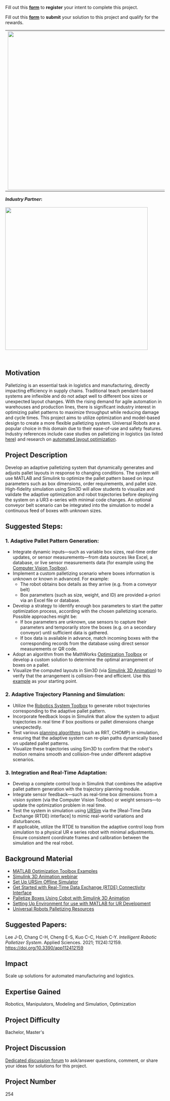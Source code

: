 Fill out this <strong>[form](https://www.mathworks.com/academia/student-challenge/mathworks-excellence-in-innovation-signup.html?tfa_1=Adaptive%20Palletizing%20with%20Simulation%20Optimization&tfa_2=254)</strong> to <strong>register</strong> your intent to complete this project.

Fill out this <strong>[form](https://www.mathworks.com/academia/student-challenge/mathworks-excellence-in-innovation-submission-form.html?tfa_1=Adaptive%20Palletizing%20with%20Simulation%20Optimization&tfa_2=254)</strong> to <strong>submit</strong> your solution to this project and qualify for the rewards.

<table>
<td><img src="https://gist.githubusercontent.com/robertogl/e0115dc303472a9cfd52bbbc8edb7665/raw/UR.png"  width=500 /></td>
<td><p><h1>Adaptive Palletizing with Simulation Optimization</h1></p>
<p>Create a flexible robotics palletizing system that adapts to varying box sizes and configurations.</p>
</table>

**_Industry Partner_:**<br>
<br>
<a href="https://www.universal-robots.com/industries/education-science/UR/" target="_blank" style="display: inline-block; text-align: center;">
    <img src="https://gist.githubusercontent.com/robertogl/e0115dc303472a9cfd52bbbc8edb7665/raw/UR_Logo.png" width="450" style="display: block; margin: 0 auto;"><br>
   
</a>

## Motivation

Palletizing is an essential task in logistics and manufacturing, directly impacting efficiency in supply chains. Traditional teach pendant-based systems are inflexible and do not adapt well to different box sizes or unexpected layout changes. With the rising demand for agile automation in warehouses and production lines, there is significant industry interest in optimizing pallet patterns to maximize throughput while reducing damage and cycle times. This project aims to utilize optimization and model-based design to create a more flexible palletizing system. Universal Robots are a popular choice in this domain due to their ease-of-use and safety features. Industry references include case studies on palletizing in logistics (as listed [here](https&#58;//www.universal-robots.com/fi/blogi/all-posts/)) and research on [automated layout optimization](https&#58;//ieeexplore.ieee.org/search/searchresult.jsp?newsearch=true&amp;queryText=optimization%20in%20facility%20layout%20design%20of%20production%20AND%20robotics).


## Project Description

Develop an adaptive palletizing system that dynamically generates and adjusts pallet layouts in response to changing conditions. The system will use MATLAB and Simulink to optimize the pallet pattern based on input parameters such as box dimensions, order requirements, and pallet size. High-fidelity simulation using Sim3D will allow students to visualize and validate the adaptive optimization and robot trajectories before deploying the system on a UR3 e-series with minimal code changes. An optional conveyor belt scenario can be integrated into the simulation to model a continuous feed of boxes with unknown sizes.

## Suggested Steps:

### 1. Adaptive Pallet Pattern Generation:
- Integrate dynamic inputs—such as variable box sizes, real-time order updates, or sensor measurements—from data sources like Excel, a database, or live sensor measurements data (for example using the [Computer Vision Toolbox](https://www.mathworks.com/products/computer-vision.html)).
- Implement a custom palletizing scenario where boxes information is unknown or known in advanced. For example:
  - The robot obtains box details as they arrive (e.g. from a conveyor belt) 
  - Box parameters (such as size, weight, and ID) are provided a-priori via an Excel file or database.
- Develop a strategy to identify enough box parameters to start the patter optimization process, according with the chosen palletizing scenario. Possible approaches might be: 
  - If box parameters are unknown, use sensors to capture their parameters and temporarily store the boxes (e.g. on a secondary conveyor) until sufficient data is gathered. 
  - If box data is available in advance, match incoming boxes with the corresponding records from the database using direct sensor measurements or QR code. 
- Adopt an algorithm from the MathWorks [Optimization Toolbox](https://www.mathworks.com/products/opt) or develop a custom solution to determine the optimal arrangement of boxes on a pallet. 
- Visualize the computed layouts in Sim3D (via [Simulink 3D Animation](https://www.mathworks.com/help/sl3d/index.html)) to verify that the arrangement is collision-free and efficient. Use this [example](https://www.mathworks.com/help/robotics/ug/palletize-boxes-using-cobot-with-simulink-3d-animation.html) as your starting point.

### 2. Adaptive Trajectory Planning and Simulation:
- Utilize the [Robotics System Toolbox](https://www.mathworks.com/products/robotics.html) to generate robot trajectories corresponding to the adaptive pallet pattern.
- Incorporate feedback loops in Simulink that allow the system to adjust trajectories in real time if box positions or pallet dimensions change unexpectedly.
- Test various [planning algorithms](https://www.mathworks.com/help/robotics/manipulator-planning.html?s_tid=CRUX_lftnav) (such as RRT, CHOMP) in simulation, ensuring that the adaptive system can re-plan paths dynamically based on updated pallet patterns.
- Visualize these trajectories using Sim3D to confirm that the robot's motion remains smooth and collision-free under different adaptive scenarios.

### 3. Integration and Real-Time Adaptation:
- Develop a complete control loop in Simulink that combines the adaptive pallet pattern generation with the trajectory planning module.
- Integrate sensor feedback—such as real-time box dimensions from a vision system (via the Computer Vision Toolbox) or weight sensors—to update the optimization problem in real time.
- Test the system in simulation using [URSim](https://www.universal-robots.com/download/software-e-series/simulator-non-linux/offline-simulator-e-series-ur-sim-for-non-linux-5126-lts/) via the [Real-Time Data Exchange (RTDE) interface] to mimic real-world variations and disturbances.
- If applicable, utilize the RTDE to transition the adaptive control loop from simulation to a physical UR e series robot with minimal adjustments. Ensure consistent coordinate frames and calibration between the simulation and the real robot.

## Background Material

- [MATLAB Optimization Toolbox Examples](https://www.mathworks.com/help/optim/)
- [Simulink 3D Animation webinar](https://www.mathworks.com/videos/simulink-3d-animation-overview-1617559290317.html)
- [Set Up URSim Offline Simulator](https://www.universal-robots.com/articles/ur/ursim-offline-simulator/)
- [Get Started with Real-Time Data Exchange (RTDE) Connectivity Interface](https://www.mathworks.com/help/robotics/setup-for-rtde.html)
- [Palletize Boxes Using Cobot with Simulink 3D Animation](https://www.mathworks.com/help/robotics/ug/palletize-boxes-using-cobot-with-simulink-3d-animation.html)
- [Setting Up Environment for use with MATLAB for UR Development](https://www.mathworks.com/help/robotics/ug/universal-robots-support-from-robotics-system-toolbox.html)
- [Universal Robots Palletizing Resources](https://www.universal-robots.com/applications/palletizing/)

## Suggested Papers:
Lee J-D, Chang C-H, Cheng E-S, Kuo C-C, Hsieh C-Y. *Intelligent Robotic Palletizer System*. Applied Sciences. 2021; 11(24):12159.  
https://doi.org/10.3390/app112412159

## Impact

Scale up solutions for automated manufacturing and logistics.

## Expertise Gained 

Robotics, Manipulators, Modeling and Simulation, Optimization

## Project Difficulty

Bachelor, Master's

## Project Discussion

[Dedicated discussion forum](https://github.com/mathworks/MATLAB-Simulink-Challenge-Project-Hub/discussions/127) to ask/answer questions, comment, or share your ideas for solutions for this project.

## Project Number

254
